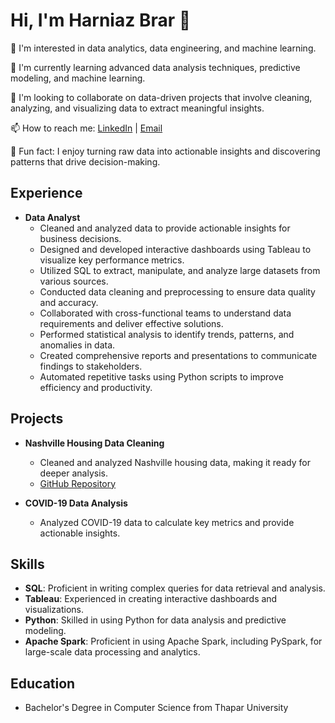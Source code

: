 # Hi, I'm Harniaz Brar 👋

👀 I'm interested in data analytics, data engineering, and machine learning.

🌱 I'm currently learning advanced data analysis techniques, predictive modeling, and machine learning.

💼 I'm looking to collaborate on data-driven projects that involve cleaning, analyzing, and visualizing data to extract meaningful insights.

📫 How to reach me: [LinkedIn](https://www.linkedin.com/in/harniaz-brar) | [Email](mailto:your-email@example.com)

🎉 Fun fact: I enjoy turning raw data into actionable insights and discovering patterns that drive decision-making.

## Experience

- **Data Analyst**
  - Cleaned and analyzed data to provide actionable insights for business decisions.
  - Designed and developed interactive dashboards using Tableau to visualize key performance metrics.
  - Utilized SQL to extract, manipulate, and analyze large datasets from various sources.
  - Conducted data cleaning and preprocessing to ensure data quality and accuracy.
  - Collaborated with cross-functional teams to understand data requirements and deliver effective solutions.
  - Performed statistical analysis to identify trends, patterns, and anomalies in data.
  - Created comprehensive reports and presentations to communicate findings to stakeholders.
  - Automated repetitive tasks using Python scripts to improve efficiency and productivity.

## Projects

- **Nashville Housing Data Cleaning**
  - Cleaned and analyzed Nashville housing data, making it ready for deeper analysis.
  - [GitHub Repository](https://github.com/Harniaz-Brar/Nashville-House-Data-Cleaning-)

- **COVID-19 Data Analysis**
  - Analyzed COVID-19 data to calculate key metrics and provide actionable insights.

## Skills

- **SQL**: Proficient in writing complex queries for data retrieval and analysis.
- **Tableau**: Experienced in creating interactive dashboards and visualizations.
- **Python**: Skilled in using Python for data analysis and predictive modeling.
- **Apache Spark**: Proficient in using Apache Spark, including PySpark, for large-scale data processing and analytics.

## Education

- Bachelor's Degree in Computer Science from Thapar University
